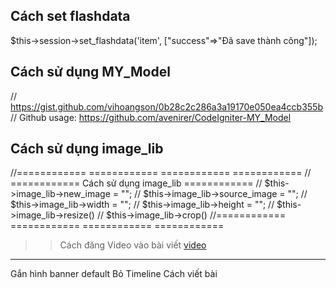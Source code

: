 ## Cách set flashdata
$this->session->set_flashdata('item', ["success"=>"Đã save thành công"]);

## Cách sử dụng MY_Model
// https://gist.github.com/vihoangson/0b28c2c286a3a19170e050ea4ccb355b
// Github usage:  https://github.com/avenirer/CodeIgniter-MY_Model


## Cách sử dụng image_lib
//============ ============  ============  ============ 
// ============ Cách sử dụng image_lib ============ 
// $this->image_lib->new_image = "";
// $this->image_lib->source_image = "";
// $this->image_lib->width = "";
// $this->image_lib->height = "";
// $this->image_lib->resize()
// $this->image_lib->crop()
//============ ============  ============  ============ 

>> Cách đăng Video vào bài viết
[video](https://www.youtube.com/embed/05NOYXoe3QM)

------------------

Gắn hình banner default
Bỏ Timeline
Cách viết bài